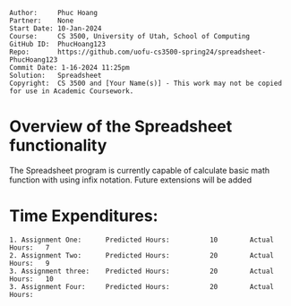 ```
Author:     Phuc Hoang
Partner:    None
Start Date: 10-Jan-2024
Course:     CS 3500, University of Utah, School of Computing
GitHub ID:  PhucHoang123
Repo:       https://github.com/uofu-cs3500-spring24/spreadsheet-PhucHoang123
Commit Date: 1-16-2024 11:25pm
Solution:   Spreadsheet
Copyright:  CS 3500 and [Your Name(s)] - This work may not be copied for use in Academic Coursework.
```

# Overview of the Spreadsheet functionality

The Spreadsheet program is currently capable of calculate basic math function with using infix notation.
Future extensions will be added

# Time Expenditures:

    1. Assignment One:      Predicted Hours:          10        Actual Hours:   7
    2. Assignment Two:      Predicted Hours:          20        Actual Hours:   9
    3. Assignment three:    Predicted Hours:          20        Actual Hours:   10
    3. Assignment Four:     Predicted Hours:          20        Actual Hours:   